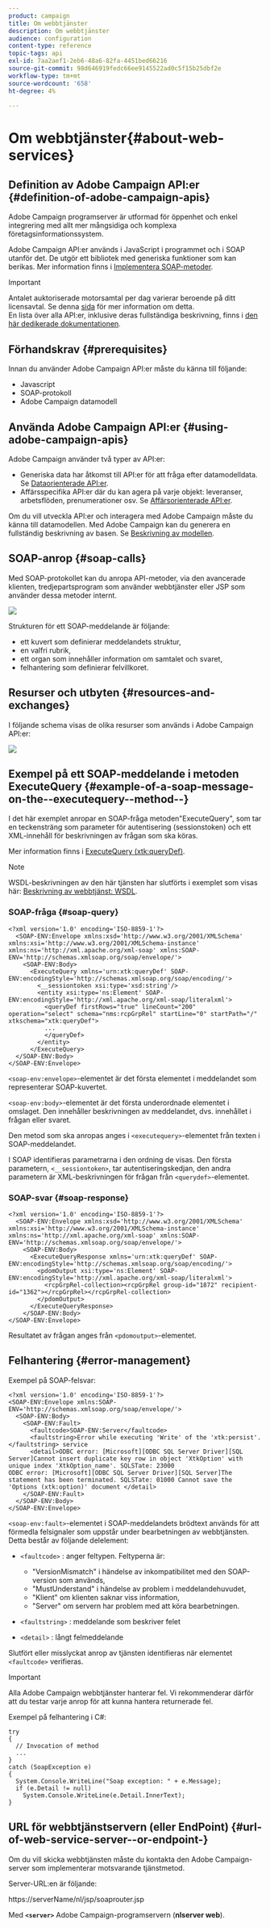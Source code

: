 ```yaml
---
product: campaign
title: Om webbtjänster
description: Om webbtjänster
audience: configuration
content-type: reference
topic-tags: api
exl-id: 7aa2aef1-2eb6-48a6-82fa-4451bed66216
source-git-commit: 98d646919fedc66ee9145522ad0c5f15b25dbf2e
workflow-type: tm+mt
source-wordcount: '658'
ht-degree: 4%

---
```


# Om webbtjänster{#about-web-services}

## Definition av Adobe Campaign API:er {#definition-of-adobe-campaign-apis}

Adobe Campaign programserver är utformad för öppenhet och enkel integrering med allt mer mångsidiga och komplexa företagsinformationssystem.

Adobe Campaign API:er används i JavaScript i programmet och i SOAP utanför det. De utgör ett bibliotek med generiska funktioner som kan berikas. Mer information finns i [Implementera SOAP-metoder](../../configuration/using/implementing-soap-methods.md).

>[!IMPORTANT]
>
>Antalet auktoriserade motorsamtal per dag varierar beroende på ditt licensavtal. Se denna [sida](https://helpx.adobe.com/legal/product-descriptions/adobe-campaign-classic---product-description.html) för mer information om detta.\
>En lista över alla API:er, inklusive deras fullständiga beskrivning, finns i [den här dedikerade dokumentationen](https://docs.adobe.com/content/help/en/campaign-classic/technicalresources/api/index.html).

## Förhandskrav {#prerequisites}

Innan du använder Adobe Campaign API:er måste du känna till följande:

* Javascript
* SOAP-protokoll
* Adobe Campaign datamodell

## Använda Adobe Campaign API:er {#using-adobe-campaign-apis}

Adobe Campaign använder två typer av API:er:

* Generiska data har åtkomst till API:er för att fråga efter datamodelldata. Se [Dataorienterade API:er](../../configuration/using/data-oriented-apis.md).
* Affärsspecifika API:er där du kan agera på varje objekt: leveranser, arbetsflöden, prenumerationer osv. Se [Affärsorienterade API:er](../../configuration/using/business-oriented-apis.md).

Om du vill utveckla API:er och interagera med Adobe Campaign måste du känna till datamodellen. Med Adobe Campaign kan du generera en fullständig beskrivning av basen. Se [Beskrivning av modellen](../../configuration/using/data-oriented-apis.md#description-of-the-model).

## SOAP-anrop {#soap-calls}

Med SOAP-protokollet kan du anropa API-metoder, via den avancerade klienten, tredjepartsprogram som använder webbtjänster eller JSP som använder dessa metoder internt.

![](assets/s_ncs_configuration_architecture.png)

Strukturen för ett SOAP-meddelande är följande:

* ett kuvert som definierar meddelandets struktur,
* en valfri rubrik,
* ett organ som innehåller information om samtalet och svaret,
* felhantering som definierar felvillkoret.

## Resurser och utbyten {#resources-and-exchanges}

I följande schema visas de olika resurser som används i Adobe Campaign API:er:

![](assets/s_ncs_integration_webservices_schema_pres.png)

## Exempel på ett SOAP-meddelande i metoden ExecuteQuery {#example-of-a-soap-message-on-the--executequery--method--}

I det här exemplet anropar en SOAP-fråga metoden&quot;ExecuteQuery&quot;, som tar en teckensträng som parameter för autentisering (sessionstoken) och ett XML-innehåll för beskrivningen av frågan som ska köras.

Mer information finns i [ExecuteQuery (xtk:queryDef)](../../configuration/using/data-oriented-apis.md#executequery--xtk-querydef-).

>[!NOTE]
>
>WSDL-beskrivningen av den här tjänsten har slutförts i exemplet som visas här: [Beskrivning av webbtjänst: WSDL](../../configuration/using/web-service-calls.md#web-service-description--wsdl).

### SOAP-fråga {#soap-query}

```
<?xml version='1.0' encoding='ISO-8859-1'?>
  <SOAP-ENV:Envelope xmlns:xsd='http://www.w3.org/2001/XMLSchema' xmlns:xsi='http://www.w3.org/2001/XMLSchema-instance' xmlns:ns='http://xml.apache.org/xml-soap' xmlns:SOAP-ENV='http://schemas.xmlsoap.org/soap/envelope/'>
    <SOAP-ENV:Body>
      <ExecuteQuery xmlns='urn:xtk:queryDef' SOAP-ENV:encodingStyle='http://schemas.xmlsoap.org/soap/encoding/'>
        <__sessiontoken xsi:type='xsd:string'/>
        <entity xsi:type='ns:Element' SOAP-ENV:encodingStyle='http://xml.apache.org/xml-soap/literalxml'>
          <queryDef firstRows="true" lineCount="200" operation="select" schema="nms:rcpGrpRel" startLine="0" startPath="/" xtkschema="xtk:queryDef">
          ...
          </queryDef>
        </entity>
      </ExecuteQuery>
  </SOAP-ENV:Body>
</SOAP-ENV:Envelope>
```

`<soap-env:envelope>`-elementet är det första elementet i meddelandet som representerar SOAP-kuvertet.

`<soap-env:body>`-elementet är det första underordnade elementet i omslaget. Den innehåller beskrivningen av meddelandet, dvs. innehållet i frågan eller svaret.

Den metod som ska anropas anges i `<executequery>`-elementet från texten i SOAP-meddelandet.

I SOAP identifieras parametrarna i den ordning de visas. Den första parametern, `<__sessiontoken>`, tar autentiseringskedjan, den andra parametern är XML-beskrivningen för frågan från `<querydef>`-elementet.

### SOAP-svar {#soap-response}

```
<?xml version='1.0' encoding='ISO-8859-1'?>
  <SOAP-ENV:Envelope xmlns:xsd='http://www.w3.org/2001/XMLSchema' xmlns:xsi='http://www.w3.org/2001/XMLSchema-instance' xmlns:ns='http://xml.apache.org/xml-soap' xmlns:SOAP-ENV='http://schemas.xmlsoap.org/soap/envelope/'>
    <SOAP-ENV:Body>
      <ExecuteQueryResponse xmlns='urn:xtk:queryDef' SOAP-ENV:encodingStyle='http://schemas.xmlsoap.org/soap/encoding/'>
        <pdomOutput xsi:type='ns:Element' SOAP-ENV:encodingStyle='http://xml.apache.org/xml-soap/literalxml'>
          <rcpGrpRel-collection><rcpGrpRel group-id="1872" recipient-id="1362"></rcpGrpRel></rcpGrpRel-collection>
        </pdomOutput>
      </ExecuteQueryResponse>
    </SOAP-ENV:Body>
</SOAP-ENV:Envelope>
```

Resultatet av frågan anges från `<pdomoutput>`-elementet.

## Felhantering {#error-management}

Exempel på SOAP-felsvar:

```
<?xml version='1.0' encoding='ISO-8859-1'?>
<SOAP-ENV:Envelope xmlns:SOAP-ENV='http://schemas.xmlsoap.org/soap/envelope/'>
  <SOAP-ENV:Body>
    <SOAP-ENV:Fault>
      <faultcode>SOAP-ENV:Server</faultcode>
      <faultstring>Error while executing 'Write' of the 'xtk:persist'.</faultstring> service
      <detail>ODBC error: [Microsoft][ODBC SQL Server Driver][SQL Server]Cannot insert duplicate key row in object 'XtkOption' with unique index 'XtkOption_name'. SQLSTate: 23000
ODBC error: [Microsoft][ODBC SQL Server Driver][SQL Server]The statement has been terminated. SQLSTate: 01000 Cannot save the 'Options (xtk:option)' document </detail>
    </SOAP-ENV:Fault>
  </SOAP-ENV:Body>
</SOAP-ENV:Envelope>
```

`<soap-env:fault>`-elementet i SOAP-meddelandets brödtext används för att förmedla felsignaler som uppstår under bearbetningen av webbtjänsten. Detta består av följande delelement:

* `<faultcode>` : anger feltypen. Feltyperna är:

   * &quot;VersionMismatch&quot; i händelse av inkompatibilitet med den SOAP-version som används,
   * &quot;MustUnderstand&quot; i händelse av problem i meddelandehuvudet,
   * &quot;Klient&quot; om klienten saknar viss information,
   * &quot;Server&quot; om servern har problem med att köra bearbetningen.

* `<faultstring>` : meddelande som beskriver felet
* `<detail>` : långt felmeddelande

Slutfört eller misslyckat anrop av tjänsten identifieras när elementet `<faultcode>` verifieras.

>[!IMPORTANT]
>
>Alla Adobe Campaign webbtjänster hanterar fel. Vi rekommenderar därför att du testar varje anrop för att kunna hantera returnerade fel.

Exempel på felhantering i C#:

```
try 
{
  // Invocation of method
  ...
}
catch (SoapException e)
{
  System.Console.WriteLine("Soap exception: " + e.Message);        
  if (e.Detail != null)
    System.Console.WriteLine(e.Detail.InnerText);
}
```

## URL för webbtjänstservern (eller EndPoint) {#url-of-web-service-server--or-endpoint-}

Om du vill skicka webbtjänsten måste du kontakta den Adobe Campaign-server som implementerar motsvarande tjänstmetod.

Server-URL:en är följande:

https://serverName/nl/jsp/soaprouter.jsp

Med **`<server>`** Adobe Campaign-programservern (**nlserver web**).
